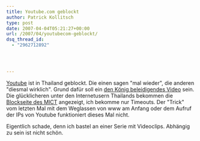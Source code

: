 ```yaml
---
title: Youtube.com geblockt
author: Patrick Kollitsch
type: post
date: 2007-04-04T05:21:27+00:00
url: /2007/04/youtubecom-geblockt/
dsq_thread_id:
  - "2962712892"




---
```

[Youtube][1] ist in Thailand geblockt. Die einen sagen "mal wieder", die anderen "diesmal wirklich". Grund daf&uuml;r soll ein [den K&ouml;nig beleidigendes Video][2] sein. Die gl&uuml;cklicheren unter den Internetusern Thailands bekommen die [Blockseite des MICT][3] angezeigt, ich bekomme nur Timeouts. Der "Trick" vom letzten Mal mit dem Weglassen von www am Anfang oder dem Aufruf der IPs von Youtube funktioniert dieses Mal nicht.

Eigentlich schade, denn ich bastel an einer Serie mit Videoclips. Abh&auml;ngig zu sein ist nicht sch&ouml;n.

 [1]: http://youtube.com
 [2]: http://www.ft.com/cms/s/f98243c2-e272-11db-a1c9-000b5df10621.html
 [3]: http://w3.mict.go.th/ci/blocked.html
